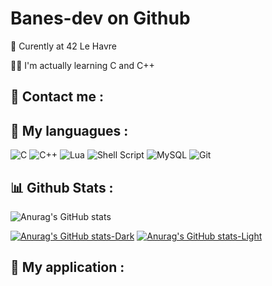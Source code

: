 # Banes-dev on Github

🏫 Curently at 42 Le Havre

👨‍💻 I'm actually learning C and C++



## 📩 Contact me :



## 🎨 My languagues : 
![C](https://img.shields.io/badge/c-%2300599C.svg?style=for-the-badge&logo=c&logoColor=white)
![C++](https://img.shields.io/badge/c++-%2300599C.svg?style=for-the-badge&logo=c%2B%2B&logoColor=white)
![Lua](https://img.shields.io/badge/lua-%232C2D72.svg?style=for-the-badge&logo=lua&logoColor=white)
![Shell Script](https://img.shields.io/badge/shell_script-%23121011.svg?style=for-the-badge&logo=gnu-bash&logoColor=white)
![MySQL](https://img.shields.io/badge/mysql-%2300f.svg?style=for-the-badge&logo=mysql&logoColor=white)
![Git](https://img.shields.io/badge/git-%23F05033.svg?style=for-the-badge&logo=git&logoColor=white)



## 📊 Github Stats : 
![Anurag's GitHub stats](https://github-readme-stats.vercel.app/api?username=Banes-dev&show_icons=true&theme=transparent&title_color=ffff00&icon_color=ffff00&border_color=ffff00&text_color=ffff00)

[![Anurag's GitHub stats-Dark](https://github-readme-stats.vercel.app/api?username=Banes-dev&show_icons=true&theme=transparent#gh-dark-mode-only)](https://github.com/anuraghazra/github-readme-stats#gh-dark-mode-only&title_color=ffff00&icon_color=ffff00&border_color=ffff00&text_color=ffffff)
[![Anurag's GitHub stats-Light](https://github-readme-stats.vercel.app/api?username=Banes-dev&show_icons=true&theme=transparent#gh-light-mode-only)](https://github.com/anuraghazra/github-readme-stats#gh-light-mode-only&title_color=ffff00&icon_color=ffff00&border_color=ffff00&text_color=000000)



## 🧩 My application : 

<!--
**Banes-dev/Banes-dev** is a ✨ _special_ ✨ repository because its `README.md` (this file) appears on your GitHub profile.

Here are some ideas to get you started:

- 🔭 I’m currently working on ...
- 🌱 I’m currently learning ...
- 👯 I’m looking to collaborate on ...
- 🤔 I’m looking for help with ...
- 💬 Ask me about ...
- 📫 How to reach me: ...
- 😄 Pronouns: ...
- ⚡ Fun fact: ...
-->

